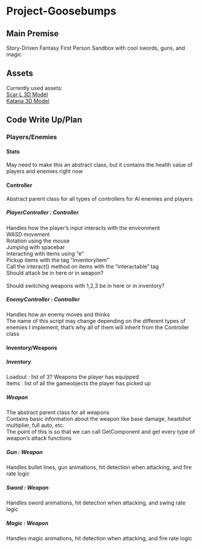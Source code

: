 # Project-Goosebumps

## Main Premise
Story-Driven Fantasy First Person Sandbox with cool swords, guns, and magic

## Assets
Currently used assets:<br/>
[Scar L 3D Model](https://www.cgtrader.com/free-3d-models/military/gun/scar-l-01574b59-91cf-4a67-902c-fe52300fff9d)<br/>
[Katana 3D Model](https://www.cgtrader.com/free-3d-models/military/melee/touken-ranbu-mikazuki-munechika-sword)

## Code Write Up/Plan
### Players/Enemies
#### Stats
May need to make this an abstract class, but it contains the health value of players and enemies right now
#### Controller
Abstract parent class for all types of controllers for AI enemies and players
##### PlayerController : Controller
Handles how the player’s input interacts with the environment<br/>
WASD movement<br/>
Rotation using the mouse<br/>
Jumping with spacebar<br/>
Interacting with items using “e”<br/>
Pickup items with the tag “inventoryitem”<br/>
Call the interact() method on items with the “interactable” tag<br/>
Should attack be in here or in weapon?<br/><br/>
Should switching weapons with 1,2,3 be in here or in inventory?
##### EnemyController : Controller
Handles how an enemy moves and thinks<br/>
The name of this script may change depending on the different types of enemies I implement, that’s why all of them will inherit from the Controller class
#### Inventory/Weapons
##### Inventory
Loadout : list of 3? Weapons the player has equipped<br/>
Items : list of all the gameobjects the player has picked up
##### Weapon
The abstract parent class for all weapons<br/>
Contains basic information about the weapon like base damage, headshot multiplier, full auto, etc.<br/>
The point of this is so that we can call GetComponent<Weapon> and get every type of weapon’s attack functions
##### Gun : Weapon
Handles bullet lines, gun animations, hit detection when attacking, and fire rate logic
##### Sword : Weapon
Handles sword animations, hit detection when attacking, and swing rate logic
##### Magic : Weapon
Handles magic animations, hit detection when attacking, and fire rate logic